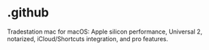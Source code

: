 # .github
Tradestation mac for macOS: Apple silicon performance, Universal 2, notarized, iCloud/Shortcuts integration, and pro features.
